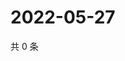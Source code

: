 # 2022-05-27

共 0 条

<!-- BEGIN WEIBO -->
<!-- 最后更新时间 Fri May 27 2022 07:15:37 GMT+0800 (China Standard Time) -->

<!-- END WEIBO -->
